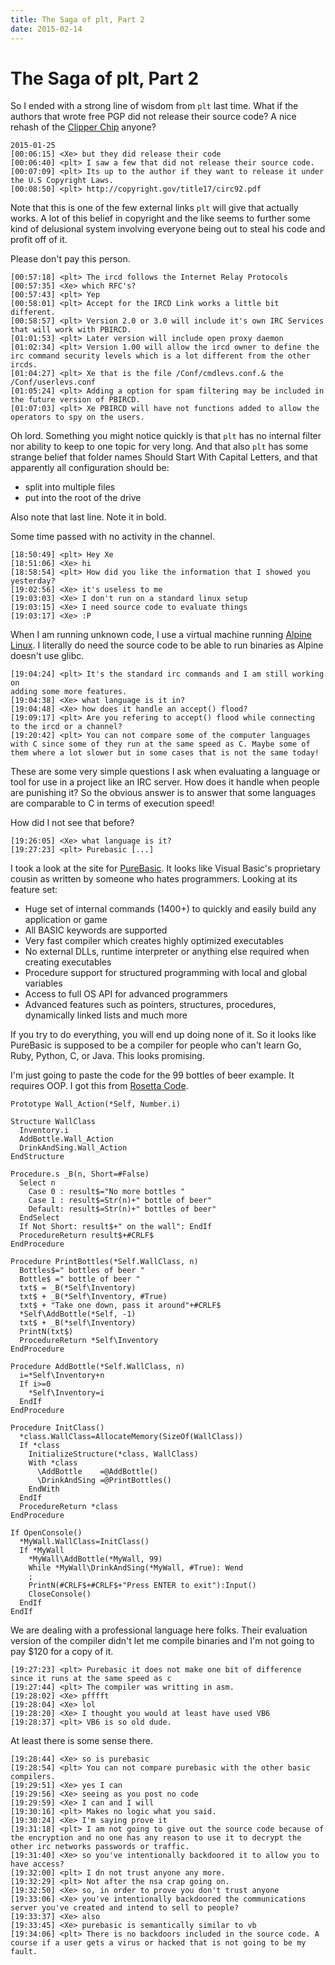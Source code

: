 ```yaml
---
title: The Saga of plt, Part 2
date: 2015-02-14
---
```


The Saga of plt, Part 2
=======================

So I ended with a strong line of wisdom from `plt` last time. What if the
authors that wrote free PGP did not release their source code? A nice rehash of
the [Clipper Chip](https://en.wikipedia.org/wiki/Clipper_chip) anyone?

```
2015-01-25
[00:06:15] <Xe> but they did release their code
[00:06:40] <plt> I saw a few that did not release their source code.
[00:07:09] <plt> Its up to the author if they want to release it under the U.S Copyright Laws.
[00:08:50] <plt> http://copyright.gov/title17/circ92.pdf
```

Note that this is one of the few external links `plt` will give that actually
works. A lot of this belief in copyright and the like seems to further some
kind of delusional system involving everyone being out to steal his code and
profit off of it.

Please don't pay this person.

```
[00:57:18] <plt> The ircd follows the Internet Relay Protocols
[00:57:35] <Xe> which RFC's?
[00:57:43] <plt> Yep
[00:58:01] <plt> Accept for the IRCD Link works a little bit different.
[00:58:57] <plt> Version 2.0 or 3.0 will include it's own IRC Services that will work with PBIRCD.
[01:01:53] <plt> Later version will include open proxy daemon
[01:02:34] <plt> Version 1.00 will allow the ircd owner to define the irc command security levels which is a lot different from the other ircds.
[01:04:27] <plt> Xe that is the file /Conf/cmdlevs.conf.& the /Conf/userlevs.conf
[01:05:24] <plt> Adding a option for spam filtering may be included in the future version of PBIRCD.
[01:07:03] <plt> Xe PBIRCD will have not functions added to allow the operators to spy on the users.
```

Oh lord. Something you might notice quickly is that `plt` has no internal
filter nor ability to keep to one topic for very long. And that also `plt` has
some strange belief that folder names Should Start With Capital Letters, and
that apparently all configuration should be:

 - split into multiple files
 - put into the root of the drive

Also note that last line. Note it in bold.

Some time passed with no activity in the channel.

```
[18:50:49] <plt> Hey Xe
[18:51:06] <Xe> hi
[18:58:54] <plt> How did you like the information that I showed you yesterday?
[19:02:56] <Xe> it's useless to me
[19:03:03] <Xe> I don't run on a standard linux setup
[19:03:15] <Xe> I need source code to evaluate things
[19:03:17] <Xe> :P
```

When I am running unknown code, I use a virtual machine running [Alpine
Linux](http://alpinelinux.org). I literally do need the source code to be able
to run binaries as Alpine doesn't use glibc.

```
[19:04:24] <plt> It's the standard irc commands and I am still working on
adding some more features.
[19:04:38] <Xe> what language is it in?
[19:04:48] <Xe> how does it handle an accept() flood?
[19:09:17] <plt> Are you refering to accept() flood while connecting to the ircd or a channel?
[19:20:42] <plt> You can not compare some of the computer languages with C since some of they run at the same speed as C. Maybe some of them where a lot slower but in some cases that is not the same today!
```

These are some very simple questions I ask when evaluating a language or tool
for use in a project like an IRC server. How does it handle when people are
punishing it? So the obvious answer is to answer that some languages are
comparable to C in terms of execution speed!

How did I not see that before?

```
[19:26:05] <Xe> what language is it?
[19:27:23] <plt> Purebasic [...]
```

I took a look at the site for [PureBasic](http://www.purebasic.com). It looks
like Visual Basic's proprietary cousin as written by someone who hates
programmers. Looking at its feature set:

- Huge set of internal commands (1400+) to quickly and easily build any
application or game
- All BASIC keywords are supported
- Very fast compiler which creates highly optimized executables
- No external DLLs, runtime interpreter or anything else required when creating
executables
- Procedure support for structured programming with local and global variables
- Access to full OS API for advanced programmers
- Advanced features such as pointers, structures, procedures, dynamically
linked lists and much more

If you try to do everything, you will end up doing none of it. So it looks like
PureBasic is supposed to be a compiler for people who can't learn Go, Ruby,
Python, C, or Java. This looks promising.

I'm just going to paste the code for the 99 bottles of beer example. It
requires OOP. I got this from [Rosetta Code](http://rosettacode.org/wiki/99_Bottles_of_Beer/Basic#PureBasic).

```
Prototype Wall_Action(*Self, Number.i)

Structure WallClass
  Inventory.i
  AddBottle.Wall_Action
  DrinkAndSing.Wall_Action
EndStructure

Procedure.s _B(n, Short=#False)
  Select n
    Case 0 : result$="No more bottles "
    Case 1 : result$=Str(n)+" bottle of beer"
    Default: result$=Str(n)+" bottles of beer"
  EndSelect
  If Not Short: result$+" on the wall": EndIf
  ProcedureReturn result$+#CRLF$
EndProcedure

Procedure PrintBottles(*Self.WallClass, n)
  Bottles$=" bottles of beer "
  Bottle$ =" bottle of beer "
  txt$ = _B(*Self\Inventory)
  txt$ + _B(*Self\Inventory, #True)
  txt$ + "Take one down, pass it around"+#CRLF$
  *Self\AddBottle(*Self, -1)
  txt$ + _B(*self\Inventory)
  PrintN(txt$)
  ProcedureReturn *Self\Inventory
EndProcedure

Procedure AddBottle(*Self.WallClass, n)
  i=*Self\Inventory+n
  If i>=0
    *Self\Inventory=i
  EndIf
EndProcedure

Procedure InitClass()
  *class.WallClass=AllocateMemory(SizeOf(WallClass))
  If *class
    InitializeStructure(*class, WallClass)
    With *class
      \AddBottle    =@AddBottle()
      \DrinkAndSing =@PrintBottles()
    EndWith
  EndIf
  ProcedureReturn *class
EndProcedure

If OpenConsole()
  *MyWall.WallClass=InitClass()
  If *MyWall
    *MyWall\AddBottle(*MyWall, 99)
    While *MyWall\DrinkAndSing(*MyWall, #True): Wend
    ;
    PrintN(#CRLF$+#CRLF$+"Press ENTER to exit"):Input()
    CloseConsole()
  EndIf
EndIf

```

We are dealing with a professional language here folks. Their evaluation
version of the compiler didn't let me compile binaries and I'm not going to pay
$120 for a copy of it.

```
[19:27:23] <plt> Purebasic it does not make one bit of difference since it runs at the same speed as c
[19:27:44] <plt> The compiler was writting in asm.
[19:28:02] <Xe> pfffft
[19:28:04] <Xe> lol
[19:28:20] <Xe> I thought you would at least have used VB6
[19:28:37] <plt> VB6 is so old dude.
```

At least there is some sense there.

```
[19:28:44] <Xe> so is purebasic
[19:28:54] <plt> You can not compare purebasic with the other basic compilers.
[19:29:51] <Xe> yes I can
[19:29:56] <Xe> seeing as you post no code
[19:29:59] <Xe> I can and I will
[19:30:16] <plt> Makes no logic what you said.
[19:30:24] <Xe> I'm saying prove it
[19:31:18] <plt> I am not going to give out the source code because of the encryption and no one has any reason to use it to decrypt the other irc networks passwords or traffic.
[19:31:40] <Xe> so you've intentionally backdoored it to allow you to have access?
[19:32:00] <plt> I dn not trust anyone any more.
[19:32:29] <plt> Not after the nsa crap going on.
[19:32:50] <Xe> so, in order to prove you don't trust anyone
[19:33:06] <Xe> you've intentionally backdoored the communications server you've created and intend to sell to people?
[19:33:37] <Xe> also
[19:33:45] <Xe> purebasic is semantically similar to vb
[19:34:06] <plt> There is no backdoors included in the source code. A course if a user gets a virus or hacked that is not going to be my fault.
```
